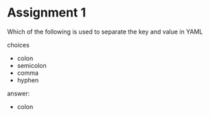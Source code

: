# Assignment 1

Which of the following is used to separate the key and value in YAML

choices

- colon
- semicolon
- comma
- hyphen

answer:
- colon
